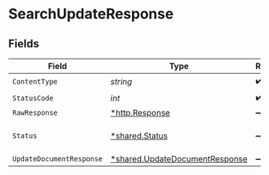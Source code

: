 # SearchUpdateResponse


## Fields

| Field                                                                           | Type                                                                            | Required                                                                        | Description                                                                     |
| ------------------------------------------------------------------------------- | ------------------------------------------------------------------------------- | ------------------------------------------------------------------------------- | ------------------------------------------------------------------------------- |
| `ContentType`                                                                   | *string*                                                                        | :heavy_check_mark:                                                              | N/A                                                                             |
| `StatusCode`                                                                    | *int*                                                                           | :heavy_check_mark:                                                              | N/A                                                                             |
| `RawResponse`                                                                   | [*http.Response](https://pkg.go.dev/net/http#Response)                          | :heavy_minus_sign:                                                              | N/A                                                                             |
| `Status`                                                                        | [*shared.Status](../../models/shared/status.md)                                 | :heavy_minus_sign:                                                              | Default error response                                                          |
| `UpdateDocumentResponse`                                                        | [*shared.UpdateDocumentResponse](../../models/shared/updatedocumentresponse.md) | :heavy_minus_sign:                                                              | OK                                                                              |